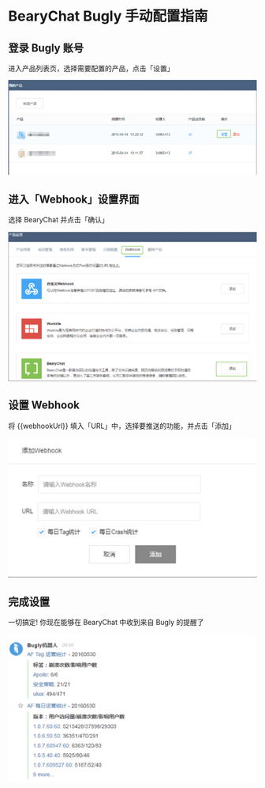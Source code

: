 # BearyChat Bugly 手动配置指南

## 登录 Bugly 账号

进入产品列表页，选择需要配置的产品，点击「设置」

![](/tutorials/image/bugly_setting.png)

## 进入「Webhook」设置界面

选择 BearyChat 并点击「确认」

![](/tutorials/image/bugly_webhook.png)

## 设置 Webhook

将 {{webhookUrl}} 填入「URL」中，选择要推送的功能，并点击「添加」

![](/tutorials/image/bugly_set_webhook.png)

## 完成设置

一切搞定! 你现在能够在 BearyChat 中收到来自 Bugly 的提醒了

![](/tutorials/image/bugly_in_bearychat.png)
